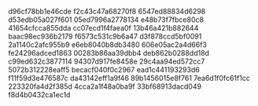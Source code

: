 d96cf78bb1e46cde
f2c43c47a68270f8
6547ed88834d6298
d53edb05a027f601
05ed7996a2778134
e48b73f7fbce80c8
41654cfcca855dda
cc07ecd1f4faea0f
13b46a421b882644
baac98ec936b2179
f6573c531c9b6a47
d3f878ccd5bf0091
2a1140c2afc955b9
e6eb8040b8db3480
606e05ac2a4d66f3
fe24296adced1863
00283b86aa39dbb4
deb862b0288dd18d
c99ed632c3877114
94307d917fe8458e
29c4aa94ed572cc7
5072b312228eaff5
becacf040f0c2967
ead1c441193293d6
f11f59d3e476587c
da43142eff1a9f46
89b1456015e8f761
7ea6d1f0fc61f1cc
223320fa4d2f385d
4cca2a1f48a0ba9f
33bf68913dacd049
f8d4b0432ca1ec1d
